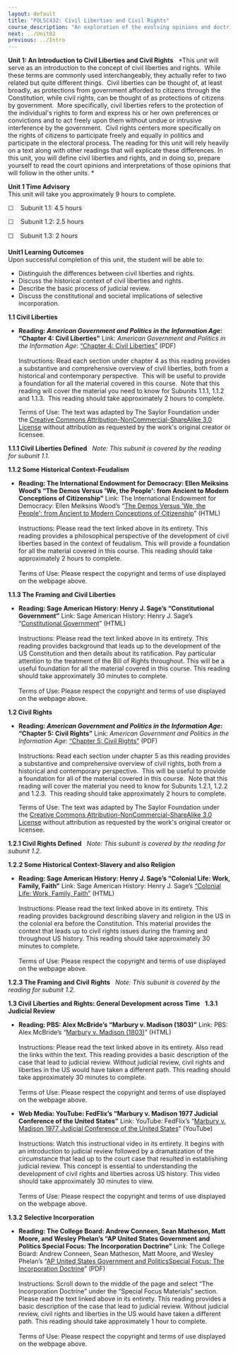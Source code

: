 ```yaml
---
layout: default
title: "POLSC432: Civil Liberties and Civil Rights"
course_description: "An exploration of the evolving opinions and doctrines of the U.S. Supreme Court, with particular emphasis on the civil liberties and rights of individuals and groups. Examines specific case law, including post-September 11th detainees, the use of secret courts, same-sex marriage, immigration, and abortion."
next: ../Unit02
previous: ../Intro
---
```

**Unit 1: An Introduction to Civil Liberties and Civil Rights** <span
id="1"></span> 
*This unit will serve as an introduction to the concept of civil
liberties and rights.  While these terms are commonly used
interchangeably, they actually refer to two related but quite different
things.  Civil liberties can be thought of, at least broadly, as
protections from government afforded to citizens through the
Constitution, while civil rights, can be thought of as protections of
citizens by government.  More specifically, civil liberties refers to
the protection of the individual's rights to form and express his or her
own preferences or convictions and to act freely upon them without undue
or intrusive interference by the government.  Civil rights centers more
specifically on the rights of citizens to participate freely and equally
in politics and participate in the electoral process. The reading for
this unit will rely heavily on a text along with other readings that
will explicate these differences. In this unit, you will define civil
liberties and rights, and in doing so, prepare yourself to read the
court opinions and interpretations of those opinions that will follow in
the other units. *

**Unit 1 Time Advisory**  
This unit will take you approximately 9 hours to complete.  
  
 <span id="32455_time_advisory" class="showltimeadivisoryspan"
style="display: inline; ">☐    </span>Subunit 1.1: 4.5 hours  
  
 ☐    Subunit 1.2: 2.5 hours  
  
 ☐    Subunit 1.3: 2 hours

**Unit1 Learning Outcomes**  
Upon successful completion of this unit, the student will be able to:  
-   Distinguish the differences between civil liberties and rights.
-   Discuss the historical context of civil liberties and rights.
-   Describe the basic process of judicial review.
-   Discuss the constitutional and societal implications of selective
    incorporation.

**1.1 Civil Liberties** <span id="1.1"></span> 
-   **Reading: *American Government and Politics in the Information
    Age*: “Chapter 4: Civil Liberties”**
    Link: *American Government and Politics in the Information Age*:
    [“Chapter 4: Civil
    Liberties”](https://resources.saylor.org/wwwresources/archived/site/textbooks/American%20Government%20and%20Politics%20in%20the%20Information%20Age.pdf)
    (PDF)  
        
     Instructions: Read each section under chapter 4 as this reading
    provides a substantive and comprehensive overview of civil
    liberties, both from a historical and contemporary perspective.
     This will be useful to provide a foundation for all the material
    covered in this course.  Note that this reading will cover the
    material you need to know for Subunits 1.1.1, 1.1.2 and 1.1.3.  This
    reading should take approximately 2 hours to complete.  
      
     Terms of Use: The text was adapted by The Saylor Foundation under
    the [<span class="s1">Creative Commons
    Attribution-NonCommercial-ShareAlike 3.0
    License</span>](http://creativecommons.org/licenses/by-nc-sa/3.0/) without
    attribution as requested by the work's original creator or licensee.

**1.1.1 Civil Liberties Defined** <span id="1.1.1"></span> 
*Note: This subunit is covered by the reading for subunit 1.1.*

**1.1.2 Some Historical Context-Feudalism** <span id="1.1.2"></span> 
-   **Reading: The International Endowment for Democracy: Ellen Meiksins
    Wood’s “The Demos Versus 'We, the People': from Ancient to Modern
    Conceptions of Citizenship”**
    Link: The International Endowment for Democracy: Ellen Meiksins
    Wood’s “[The Demos Versus 'We, the People': from Ancient to Modern
    Conceptions of Citizenship](http://www.iefd.org/articles/demos.php)”
    (HTML)  
        
     Instructions: Please read the text linked above in its entirety.
    This reading provides a philosophical perspective of the development
    of civil liberties based in the context of feudalism. This will
    provide a foundation for all the material covered in this course.
    This reading should take approximately 2 hours to complete.  
        
     Terms of Use: Please respect the copyright and terms of use
    displayed on the webpage above.

**1.1.3 The Framing and Civil Liberties** <span id="1.1.3"></span> 
-   **Reading: Sage American History: Henry J. Sage’s “Constitutional
    Government”**
    Link: Sage American History: Henry J. Sage’s “[Constitutional
    Government](http://www.sageamericanhistory.net/federalperiod/topics/makingconstitution.html)”
    (HTML)  
        
     Instructions: Please read the text linked above in its entirety.
    This reading provides background that leads up to the development of
    the US Constitution and then details about its ratification. Pay
    particular attention to the treatment of the Bill of Rights
    throughout. This will be a useful foundation for all the material
    covered in this course. This reading should take approximately 30
    minutes to complete.  
        
     Terms of Use: Please respect the copyright and terms of use
    displayed on the webpage above.

**1.2 Civil Rights** <span id="1.2"></span> 
-   **Reading: *American Government and Politics in the Information
    Age*: “Chapter 5: Civil Rights”**
    Link: *American Government and Politics in the Information Age*:
    [“Chapter 5: Civil
    Rights”](https://resources.saylor.org/wwwresources/archived/site/textbooks/American%20Government%20and%20Politics%20in%20the%20Information%20Age.pdf)
    (PDF)  
        
     Instructions: Read each section under chapter 5 as this reading
    provides a substantive and comprehensive overview of civil rights,
    both from a historical and contemporary perspective.  This will be
    useful to provide a foundation for all of the material covered in
    this course.  Note that this reading will cover the material you
    need to know for Subunits 1.2.1, 1.2.2 and 1.2.3.  This reading
    should take approximately 2 hours to complete.  
      
     Terms of Use: The text was adapted by The Saylor Foundation under
    the [<span class="s1">Creative Commons
    Attribution-NonCommercial-ShareAlike 3.0
    License</span>](http://creativecommons.org/licenses/by-nc-sa/3.0/) without
    attribution as requested by the work's original creator or licensee.

**1.2.1 Civil Rights Defined** <span id="1.2.1"></span> 
*Note: This subunit is covered by the reading for subunit 1.2.*

**1.2.2 Some Historical Context-Slavery and also Religion** <span
id="1.2.2"></span> 
-   **Reading: Sage American History: Henry J. Sage’s “Colonial Life:
    Work, Family, Faith”**
    Link: Sage American History: Henry J. Sage’s [“Colonial Life: Work,
    Family,
    Faith](http://www.sageamericanhistory.net/colonial/topics/colonialsociety.html)[”](http://www.sageamericanhistory.net/colonial/topics/colonialsociety.html)
    (HTML)  
        
     Instructions: Please read the text linked above in its entirety.
    This reading provides background describing slavery and religion in
    the US in the colonial era before the Constitution. This material
    provides the context that leads up to civil rights issues during the
    framing and throughout US history. This reading should take
    approximately 30 minutes to complete.  
        
     Terms of Use: Please respect the copyright and terms of use
    displayed on the webpage above.

**1.2.3 The Framing and Civil Rights** <span id="1.2.3"></span> 
*Note: This subunit is covered by the reading for subunit 1.2.*

**1.3 Civil Liberties and Rights: General Development across Time**
<span id="1.3"></span> 
**1.3.1 Judicial Review** <span id="1.3.1"></span> 
-   **Reading: PBS: Alex McBride’s “Marbury v. Madison (1803)”**
    Link: PBS: Alex McBride’s “[Marbury v. Madison
    (1803)](http://www.pbs.org/wnet/supremecourt/democracy/landmark_marbury.html)”
    (HTML)  
        
     Instructions: Please read the text linked above in its entirety.
    Also read the links within the text. This reading provides a basic
    description of the case that lead to judicial review. Without
    judicial review, civil rights and liberties in the US would have
    taken a different path. This reading should take approximately 30
    minutes to complete.  
        
     Terms of Use: Please respect the copyright and terms of use
    displayed on the webpage above.

-   **Web Media: YouTube: FedFlix’s “Marbury v. Madison 1977 Judicial
    Conference of the United States”**
    Link: YouTube: FedFlix’s “[Marbury v. Madison 1977 Judicial
    Conference of the United
    States](http://www.youtube.com/watch?v=rXwTrArJ1zM)” (YouTube)  
        
     Instructions: Watch this instructional video in its entirety. It
    begins with an introduction to judicial review followed by a
    dramatization of the circumstance that lead up to the court case
    that resulted in establishing judicial review. This concept is
    essential to understanding the development of civil rights and
    liberties across US history. This video should take approximately 30
    minutes to view.  
        
     Terms of Use: Please respect the copyright and terms of use
    displayed on the webpage above.

**1.3.2 Selective Incorporation** <span id="1.3.2"></span> 
-   **Reading: The College Board: Andrew Conneen, Sean Matheson, Matt
    Moore, and Wesley Phelan’s “AP United States Government and Politics
    Special Focus: The Incorporation Doctrine”**
    Link: The College Board: Andrew Conneen, Sean Matheson, Matt Moore,
    and Wesley Phelan’s “[AP United States Government and
    Politics](http://apcentral.collegeboard.com/apc/public/repository/07US-Govt-and-4081FC.pdf)[Special
    Focus: The Incorporation
    Doctrine](http://apcentral.collegeboard.com/apc/public/courses/teachers_corner/2259.html)”
    (PDF)  
        
     Instructions: Scroll down to the middle of the page and select “The
    Incorporation Doctrine” under the “Special Focus Materials” section.
    Please read the text linked above in its entirety. This reading
    provides a basic description of the case that lead to judicial
    review. Without judicial review, civil rights and liberties in the
    US would have taken a different path. This reading should take
    approximately 1 hour to complete.  
        
     Terms of Use: Please respect the copyright and terms of use
    displayed on the webpage above.


